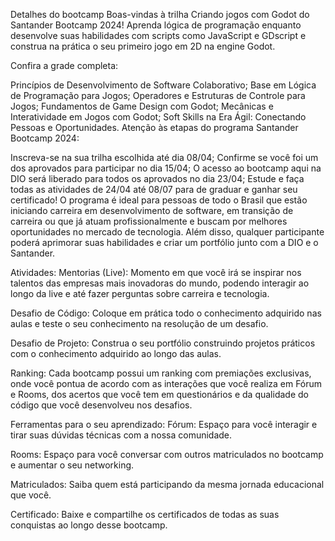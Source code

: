Detalhes do bootcamp
Boas-vindas à trilha Criando jogos com Godot do Santander Bootcamp 2024! Aprenda lógica de programação enquanto desenvolve suas habilidades com scripts como JavaScript e GDscript e construa na prática o seu primeiro jogo em 2D na engine Godot.

Confira a grade completa:

Princípios de Desenvolvimento de Software Colaborativo;
Base em Lógica de Programação para Jogos;
Operadores e Estruturas de Controle para Jogos;
Fundamentos de Game Design com Godot;
Mecânicas e Interatividade em Jogos com Godot;
Soft Skills na Era Ágil: Conectando Pessoas e Oportunidades.
Atenção às etapas do programa Santander Bootcamp 2024:

Inscreva-se na sua trilha escolhida até dia 08/04;
Confirme se você foi um dos aprovados para participar no dia 15/04;
O acesso ao bootcamp aqui na DIO será liberado para todos os aprovados no dia 23/04;
Estude e faça todas as atividades de 24/04 até 08/07 para de graduar e ganhar seu certificado!
O programa é ideal para pessoas de todo o Brasil que estão iniciando carreira em desenvolvimento de software, em transição de carreira ou que já atuam profissionalmente e buscam por melhores oportunidades no mercado de tecnologia. Além disso, qualquer participante poderá aprimorar suas habilidades e criar um portfólio junto com a DIO e o Santander.

Atividades:
Mentorias (Live): Momento em que você irá se inspirar nos talentos das empresas mais inovadoras do mundo, podendo interagir ao longo da live e até fazer perguntas sobre carreira e tecnologia.

Desafio de Código: Coloque em prática todo o conhecimento adquirido nas aulas e teste o seu conhecimento na resolução de um desafio.

Desafio de Projeto: Construa o seu portfólio construindo projetos práticos com o conhecimento adquirido ao longo das aulas.

Ranking: Cada bootcamp possui um ranking com premiações exclusivas, onde você pontua de acordo com as interações que você realiza em Fórum e Rooms, dos acertos que você tem em questionários e da qualidade do código que você desenvolveu nos desafios.

Ferramentas para o seu aprendizado:
Fórum: Espaço para você interagir e tirar suas dúvidas técnicas com a nossa comunidade.

Rooms: Espaço para você conversar com outros matriculados no bootcamp e aumentar o seu networking.

Matriculados: Saiba quem está participando da mesma jornada educacional que você.

Certificado: Baixe e compartilhe os certificados de todas as suas conquistas ao longo desse bootcamp.
